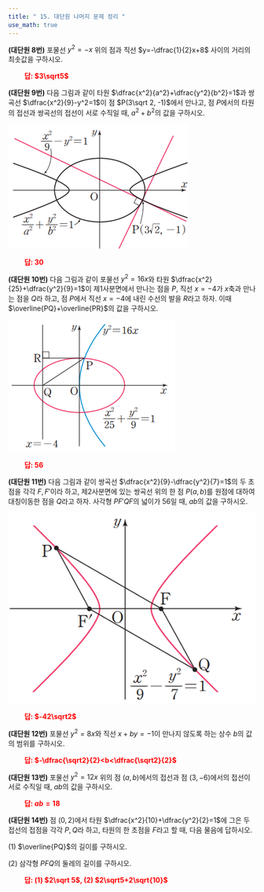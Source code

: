 ```yaml
---
title: " 15. 대단원 나머지 문제 정리 "
use_math: true
---
```


**(대단원 8번)** 포물선 $y^2=-x$ 위의 점과 직선 $y=-\dfrac{1}{2}x+8$ 사이의 거리의 최솟값을 구하시오.

**<span style="color: red;">$\qquad$답: $3\sqrt5$</span>**

**(대단원 9번)** 다음 그림과 같이 타원 $\dfrac{x^2}{a^2}+\dfrac{y^2}{b^2}=1$과 쌍곡선 $\dfrac{x^2}{9}-y^2=1$이 점 $P(3\sqrt 2, -1)$에서 만나고, 점 $P$에서의 타원의 접선과 쌍곡선의 접선이 서로 수직일 때, $a^2+b^2$의 값을 구하시오.

<img src="/assets/Pasted image 20240313152016.png"/>

**<span style="color: red;">$\qquad$답: $30$</span>**

**(대단원 10번)** 다음 그림과 같이 포물선 $y^2=16x$와 타원 $\dfrac{x^2}{25}+\dfrac{y^2}{9}=1$이 제1사분면에서 만나는 점을 $P$, 직선 $x=-4$가 $x$축과 만나는 점을 $Q$라 하고, 점 $P$에서 직선 $x=-4$에 내린 수선의 발을 $R$라고 하자. 이때 $\overline{PQ}+\overline{PR}$의 값을 구하시오.

<img src="/assets/Pasted image 20240313152137.png"/>

**<span style="color: red;">$\qquad$답: $56$</span>**

**(대단원 11번)** 다음 그림과 같이 쌍곡선 $\dfrac{x^2}{9}-\dfrac{y^2}{7}=1$의 두 초점을 각각 $F, F'$이라 하고, 제2사분면에 있는 쌍곡선 위의 한 점 $P(a, b)$를 원점에 대하여 대칭이동한 점을 $Q$라고 하자. 사각형 $PF'QF$의 넓이가 56일 때, $ab$의 값을 구하시오.

<img src="/assets/Pasted image 20240313153304.png"/>

**<span style="color: red;">$\qquad$답: $-42\sqrt2$</span>**

**(대단원 12번)** 포물선 $y^2=8x$와 직선 $x+by=-1$이 만나지 않도록 하는 상수 $b$의 값의 범위를 구하시오.

**<span style="color: red;">$\qquad$답: $-\dfrac{\sqrt2}{2}<b<\dfrac{\sqrt2}{2}$</span>**

**(대단원 13번)** 포물선 $y^2=12x$ 위의 점 $(a, b)$에서의 접선과 점 $(3, -6)$에서의 접선이 서로 수직일 때, $ab$의 값을 구하시오.

**<span style="color: red;">$\qquad$답: $ab=18$</span>**

**(대단원 14번)** 점 $(0, 2)$에서 타원 $\dfrac{x^2}{10}+\dfrac{y^2}{2}=1$에 그은 두 접선의 접점을 각각 $P, Q$라 하고, 타원의 한 초점을 $F$라고 할 때, 다음 물음에 답하시오.

(1) $\overline{PQ}$의 길이를 구하시오.

(2) 삼각형 $PFQ$의 둘레의 길이를 구하시오.

**<span style="color: red;">$\qquad$답: (1) $2\sqrt 5$, (2) $2\sqrt5+2\sqrt{10}$</span>**